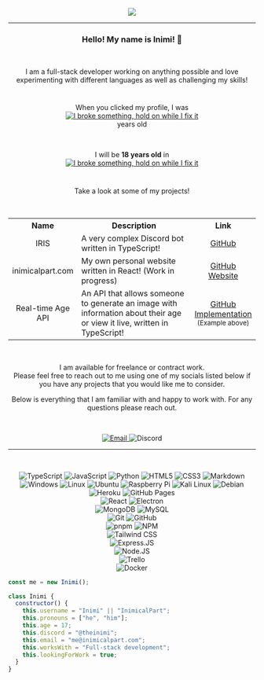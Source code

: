 
<p align="center">
  <a href="#">
    <img src="https://i.imgur.com/tUlzphq.png">
  </a>
</p>

---

<h3 align="center">
  Hello! My name is Inimi! 👋
</h3>
<br>
<p align="center">
I am a full-stack developer working on anything possible and love experimenting with different languages as well as challenging my skills!
</p>

#

<p align="center">When you clicked my profile, I was<br>
  <a href="#">
    <img title="My age in exact years" alt="I broke something, hold on while I fix it" src="https://api.inimicalpart.com/v1/age/img.png?years"/>
  </a>
  <br> years old
</p>
<br>
<p align="center">I will be <b>18 years old</b> in<br>
  <a href="#">
    <img title="My next birthday" alt="I broke something, hold on while I fix it" src="https://api.inimicalpart.com/v1/age/img.png?prettyLeft&untilAge=18"/>
  </a>
</p>

#


<p align="center">
Take a look at some of my projects!
</p>
<br>
<table align="center">
    <tr><th width="5px">Name</th><th width="600px">Description</th><th>Link</th></tr>
    <tr><td align="center">IRIS</td><td>A very complex Discord bot written in TypeScript!</td><td align="center"><a href="https://github.com/Incoverse/IRIS">GitHub</a></td></tr>
    <tr><td align="center">inimicalpart.com</td><td>My own personal website written in React! (Work in progress)</td><td align="center"><a href="https://github.com/InimicalPart/inimicalpart.com">GitHub</a><br><a href="https://inimicalpart.com">Website</a></td></tr>
    <tr><td align="center">Real-time Age API</td><td>An API that allows someone to generate an image with information about their age or view it live, written in TypeScript!</td><td align="center"><a href="https://github.com/InimicalPart/inimicalpart.com/blob/main/backend_src/modules/birthday.ts">GitHub</a><br><a href="mailto:me@inimicalpart.com?subject=Real-time Age API Implementation&body=Hey there! Thanks for checking out my profile! Please remove this text and provide your birthday (as precise as possible) in the 'yyyy-mm-dd hh:mm:ss AM/PM TZ' format! If you don't include AM/PM, I'll assume it's 24 hour time. TZ stands for timezone, this is necessary for me to set the right time. I recommend doing GMT(+/-)X (e.g GMT+4) but typing in the timezone name (CEST or Europe/Berlin) works just as well. I'll get back to you as soon as possible with how to set this up for your purpose!">Implementation</a><br><sub>(Example above)</sub></td></tr>
</table>
<br>

<p align="center">
  I am available for freelance or contract work.<br>
  Please feel free to reach out to me using one of my socials listed below if you have any projects that you would like me to consider.</p>
  <p align="center">
  Below is everything that I am familiar with and happy to work with. For any questions please reach out.
</p>
<br>
<p align="center">
  <a href="mailto:me@inimicalpart.com">
    <img alt="Email" src="https://img.shields.io/badge/-me@inimicalpart.com-121212?style=for-the-badge&logo=gmail&logoColor=ffffff"/>
  </a>
  <img alt="Discord" src="https://img.shields.io/badge/-@theinimi-121212?style=for-the-badge&logo=discord&logoColor=ffffff"/>
</p>

---
<br>
<p align="center">
  <!-- lang -->
  <img alt="TypeScript" src="https://img.shields.io/badge/-TypeScript-121212?style=for-the-badge&logo=typescript"/>
  <img alt="JavaScript" src="https://img.shields.io/badge/-JavaScript-121212?style=for-the-badge&logo=javascript"/>
  <img alt="Python" src="https://img.shields.io/badge/-Python-121212?style=for-the-badge&logo=python"/>
  <img alt="HTML5" src="https://img.shields.io/badge/-HTML5-121212?style=for-the-badge&logo=html5"/>
  <img alt="CSS3" src="https://img.shields.io/badge/-CSS3-121212?style=for-the-badge&logo=css3&logoColor=1055ff"/>
  <img alt="Markdown" src="https://img.shields.io/badge/-Markdown-121212?style=for-the-badge&logo=markdown"/><br>
  <!-- operating systems -->
  <img alt="Windows" src="https://img.shields.io/badge/-Windows-121212?style=for-the-badge&logo=windows"/>
  <img alt="Linux" src="https://img.shields.io/badge/-Linux-121212?style=for-the-badge&logo=linux"/>
  <img alt="Ubuntu" src="https://img.shields.io/badge/-Ubuntu-121212?style=for-the-badge&logo=ubuntu"/>
  <img alt="Raspberry Pi" src="https://img.shields.io/badge/-Raspberry%20Pi-121212?style=for-the-badge&logo=raspberrypi"/>
  <img alt="Kali Linux" src="https://img.shields.io/badge/-Kali%20Linux-121212?style=for-the-badge&logo=kalilinux"/>
  <img alt="Debian" src="https://img.shields.io/badge/-Debian-121212?style=for-the-badge&logo=debian"/><br>
  <!-- hosting service -->
  <img alt="Heroku" src="https://img.shields.io/badge/-Heroku-121212?style=for-the-badge&logo=heroku"/>
  <img alt="GitHub Pages" src="https://img.shields.io/badge/-GitHub%20Pages-121212?style=for-the-badge&logo=github"/><br>
  <!-- js framework -->
  <img alt="React" src="https://img.shields.io/badge/-React-121212?style=for-the-badge&logo=react"/>
  <img alt="Electron" src="https://img.shields.io/badge/-Electron-121212?style=for-the-badge&logo=electron"/><br>
  <!-- database -->
  <img alt="MongoDB" src="https://img.shields.io/badge/-MongoDB-121212?style=for-the-badge&logo=mongodb"/>
  <img alt="MySQL" src="https://img.shields.io/badge/-MySQL-121212?style=for-the-badge&logo=mysql"/><br>
  <!-- version control -->
  <img alt="Git" src="https://img.shields.io/badge/-Git-121212?style=for-the-badge&logo=git"/>
  <img alt="GitHub" src="https://img.shields.io/badge/-GitHub-121212?style=for-the-badge&logo=github"/><br>
    <!-- package manager -->
  <img alt="pnpm" src="https://img.shields.io/badge/-pnpm-000?style=for-the-badge&logo=pnpm"/>
  <img alt="NPM" src="https://img.shields.io/badge/-NPM-121212?style=for-the-badge&logo=npm"/><br>
  <!-- css framework -->
  <img alt="Tailwind CSS" src="https://img.shields.io/badge/-Tailwind%20CSS-121212?style=for-the-badge&logo=tailwind-css"/><br>
  <!-- backend -->
  <img alt="Express.JS" src="https://img.shields.io/badge/-Express.JS-121212?style=for-the-badge&logo=express"/><br>
  <!-- runtime -->
  <img alt="Node.JS" src="https://img.shields.io/badge/-Node.JS-121212?style=for-the-badge&logo=node.js"/><br>
  <!-- task management -->
  <img alt="Trello" src="https://img.shields.io/badge/-Trello-121212?style=for-the-badge&logo=trello"/><br>
  <!-- container -->
  <img alt="Docker" src="https://img.shields.io/badge/-Docker-121212?style=for-the-badge&logo=docker"/><br>
</p>

```javascript
const me = new Inimi();

class Inimi {
  constructor() {
    this.username = "Inimi" || "InimicalPart";
    this.pronouns = ["he", "him"];
    this.age = 17;
    this.discord = "@theinimi";
    this.email = "me@inimicalpart.com";
    this.worksWith = "Full-stack development";
    this.lookingForWork = true;
  }
}

```
